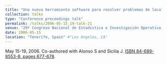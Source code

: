 ```yaml
---
title: "Una nueva herramienta software para resolver problemas de localización multicriterio sobre redes" #"Conference Proceeding talk 3 on Relevant Topic in Your Field"
collection: talks
type: "Conference proceedings talk"
permalink: /talks/2006-05-15_19-talk-21
venue: "29º Congreso Nacional de Estadística e Investigación Operativa (SEIO)" #"Testing Institute of America 2014 Annual Conference"
date: 2006-05-15
location: "Tenerife, Spain" #"Los Angeles, CA"
---
```

May 15-19, 2006. Co-authored with Alonso S and Sicilia J.
[ISBN 84-689-8553-8, pages 677-678](http://www.seio.es/descargas/congresos/LibroXXIXCongreso_2006.pdf#page=715).